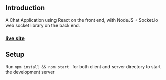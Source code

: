 ## Introduction
 A Chat Application using React on the front end, with NodeJS + Socket.io web socket library on the back end.

### [live site](https://62644de32fa96474cbfd88c7--the-awesome-chukwunonso-site-d6024.netlify.app/) 
<!--![image](link) -->

## Setup
Run <code>npm install && npm start </code> for both client and server directory to start the development server